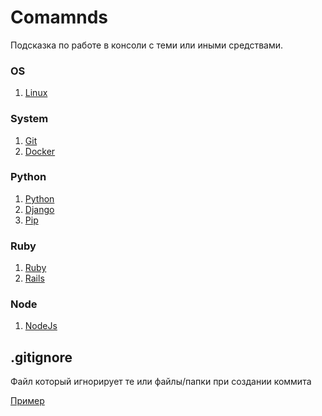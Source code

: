 # Comamnds 
Подсказка по работе в консоли с теми или иными средствами.

### OS
1. [Linux](./Linux/README.md)

### System
1. [Git](./Git/README.md)
2. [Docker](./Docker/README.md)

### Python
1. [Python](Python/README.md)
1. [Django](./Django/README.md)
2. [Pip](./Pip/README.md)

### Ruby
1. [Ruby](./Ruby/README.md)
2. [Rails](./Rails/README.md)

### Node
1. [NodeJs](./NodeJs/README.md)

## .gitignore
Файл который игнорирует те или файлы/папки при создании коммита

[Пример](.gitignore)

